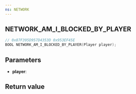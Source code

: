 ```yaml
---
ns: NETWORK
---
```

## NETWORK_AM_I_BLOCKED_BY_PLAYER

```c
// 0x87F395D957D4353D 0x953EF45E
BOOL NETWORK_AM_I_BLOCKED_BY_PLAYER(Player player);
```


## Parameters
* **player**: 

## Return value
